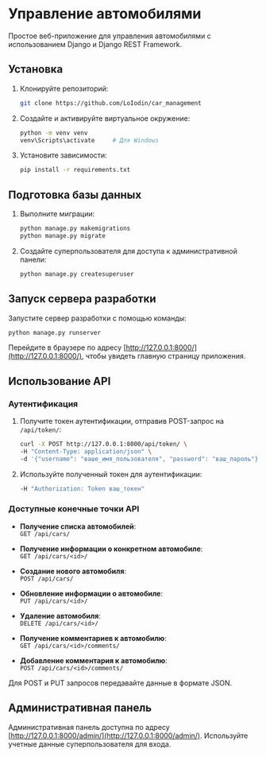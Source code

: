 # Управление автомобилями

Простое веб-приложение для управления автомобилями с использованием Django и Django REST Framework.

## Установка

1. Клонируйте репозиторий:
   ```bash
   git clone https://github.com/LoIodin/car_management
   ```

2. Создайте и активируйте виртуальное окружение:
   ```bash
   python -m venv venv
   venv\Scripts\activate     # Для Windows
   ```

3. Установите зависимости:
   ```bash
   pip install -r requirements.txt
   ```

## Подготовка базы данных

1. Выполните миграции:
   ```bash
   python manage.py makemigrations
   python manage.py migrate
   ```

2. Создайте суперпользователя для доступа к административной панели:
   ```bash
   python manage.py createsuperuser
   ```

## Запуск сервера разработки

Запустите сервер разработки с помощью команды:
```bash
python manage.py runserver
```

Перейдите в браузере по адресу [http://127.0.0.1:8000/](http://127.0.0.1:8000/), чтобы увидеть главную страницу приложения.

## Использование API

### Аутентификация

1. Получите токен аутентификации, отправив POST-запрос на `/api/token/`:
   ```bash
   curl -X POST http://127.0.0.1:8000/api/token/ \
   -H "Content-Type: application/json" \
   -d '{"username": "ваше_имя_пользователя", "password": "ваш_пароль"}'
   ```

2. Используйте полученный токен для аутентификации:
   ```bash
   -H "Authorization: Token ваш_токен"
   ```

### Доступные конечные точки API

- **Получение списка автомобилей**:  
  `GET /api/cars/`
  
- **Получение информации о конкретном автомобиле**:  
  `GET /api/cars/<id>/`

- **Создание нового автомобиля**:  
  `POST /api/cars/`

- **Обновление информации о автомобиле**:  
  `PUT /api/cars/<id>/`

- **Удаление автомобиля**:  
  `DELETE /api/cars/<id>/`

- **Получение комментариев к автомобилю**:  
  `GET /api/cars/<id>/comments/`

- **Добавление комментария к автомобилю**:  
  `POST /api/cars/<id>/comments/`

Для POST и PUT запросов передавайте данные в формате JSON.

## Административная панель

Административная панель доступна по адресу [http://127.0.0.1:8000/admin/](http://127.0.0.1:8000/admin/). Используйте учетные данные суперпользователя для входа.
